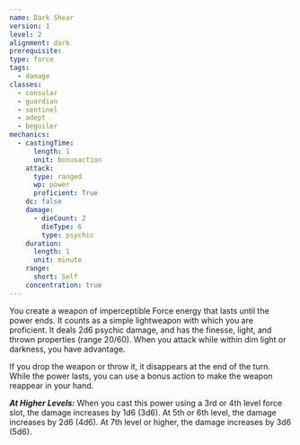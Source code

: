 ```yaml
---
name: Dark Shear
version: 1
level: 2
alignment: dark
prerequisite: 
type: force
tags:
  - damage
classes:
  - consular
  - guardian
  - sentinel
  - adept
  - beguiler
mechanics:
  - castingTime:
      length: 1
      unit: bonusaction
    attack:
      type: ranged
      wp: power
      proficient: True
    dc: false
    damage:
      - dieCount: 2
        dieType: 6
        type: psychic
    duration:
      length: 1
      unit: minute
    range:
      short: Self
    concentration: true
---
```

You create a weapon of imperceptible Force energy that lasts until the power ends. It counts as a simple lightweapon with which you are proficient. It deals 2d6 psychic damage, and has the finesse, light, and thrown properties (range 20/60). When you attack while within dim light or darkness, you have advantage.

If you drop the weapon or throw it, it disappears at the end of the turn. While the power lasts, you can use a bonus action to make the weapon reappear in your hand.

***__At Higher Levels__:*** When you cast this power using a 3rd or 4th level force slot, the damage increases by 1d6 (3d6). At 5th or 6th level, the damage increases by 2d6 (4d6). At 7th level or higher, the damage increases by 3d6 (5d6). 
    